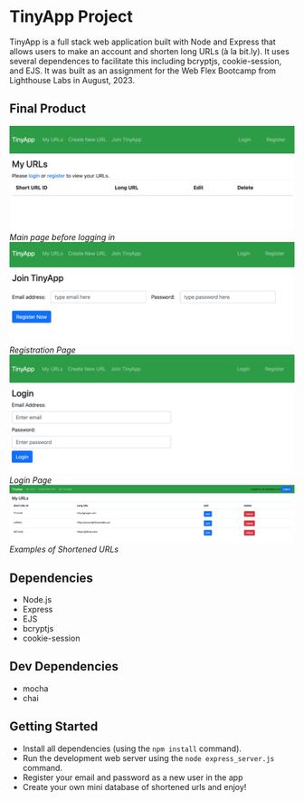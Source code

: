 # TinyApp Project

TinyApp is a full stack web application built with Node and Express that allows users to make an account and shorten long URLs (à la bit.ly). It uses several dependences to facilitate this including bcryptjs, cookie-session, and EJS. 
It was built as an assignment for the Web Flex Bootcamp from Lighthouse Labs in August, 2023. 

## Final Product

!["Main Page before login"](https://github.com/icornell/tinyapp/blob/main/docs/tinyApp_urls.png)
*Main page before logging in*
!["Registration Page"](https://github.com/icornell/tinyapp/blob/main/docs/tinyApp_register.png)
*Registration Page*
!["Login Page"](https://github.com/icornell/tinyapp/blob/main/docs/tinyApp_login.png)
*Login Page*
!["URL Page"](https://github.com/icornell/tinyapp/blob/main/docs/tinyApp_examples.png)
*Examples of Shortened URLs*

## Dependencies

- Node.js
- Express
- EJS
- bcryptjs
- cookie-session

## Dev Dependencies
- mocha
- chai

## Getting Started

- Install all dependencies (using the `npm install` command).
- Run the development web server using the `node express_server.js` command.
- Register your email and password as a new user in the app
- Create your own mini database of shortened urls and enjoy! 